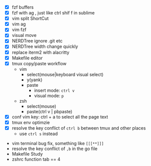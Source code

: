 - [x] fzf buffers
- [x] fzf with ag , just like ctrl shif f in sublime
- [x] vim split ShortCut
- [x] vim ag
- [x] vim fzf
- [x] visual move
- [x] NERDTree ignore .git etc
- [x] NERDTree width change quickly
- [x] replace iterm2 with alacritty
- [x] Makefile editor
- [x] tmux copy/paste workflow
  - vim
	- select(mouse|keyboard visual select)
	- y(yank)
	- paste
	  - insert mode: `ctrl v`
	  - visual mode: `p`
  - zsh
	- select(mouse)
	- paste(ctrl v | pbpaste)
- [x] conf vim key: ctrl + a  to select all the page text
- [x] tmux env optimzie
- [x] resolve the key conflict of `ctrl b` between tmux and other places
  - use `ctrl s` instead
- vim terminal bug fix, something like `[[[**]]]`
- resolve the key conflict of `,b` in the go file
- Makefile Study
- zshrc function tab == 4
